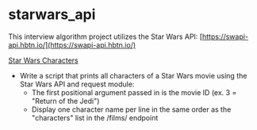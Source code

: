 # starwars_api
This interview algorithm project utilizes the Star Wars API: [https://swapi-api.hbtn.io/](https://swapi-api.hbtn.io/)

[Star Wars Characters](/starwars_api/0-starwars_characters.js)
* Write a script that prints all characters of a Star Wars movie using the Star Wars API and request module:
  * The first positional argument passed in is the movie ID (ex. 3 = "Return of the Jedi")
  * Display one character name per line in the same order as the "characters" list in the /films/ endpoint

